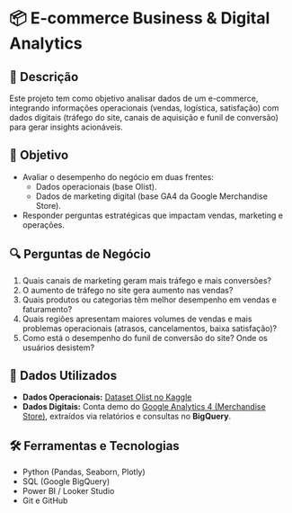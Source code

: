 # 📦 E-commerce Business & Digital Analytics

## 🚀 Descrição
Este projeto tem como objetivo analisar dados de um e-commerce, integrando informações operacionais (vendas, logística, satisfação) com dados digitais (tráfego do site, canais de aquisição e funil de conversão) para gerar insights acionáveis.

## 🎯 Objetivo
- Avaliar o desempenho do negócio em duas frentes:
  - Dados operacionais (base Olist).
  - Dados de marketing digital (base GA4 da Google Merchandise Store).
- Responder perguntas estratégicas que impactam vendas, marketing e operações.

## 🔍 Perguntas de Negócio
1. Quais canais de marketing geram mais tráfego e mais conversões?
2. O aumento de tráfego no site gera aumento nas vendas?
3. Quais produtos ou categorias têm melhor desempenho em vendas e faturamento?
4. Quais regiões apresentam maiores volumes de vendas e mais problemas operacionais (atrasos, cancelamentos, baixa satisfação)?
5. Como está o desempenho do funil de conversão do site? Onde os usuários desistem?

## 🔗 Dados Utilizados
- **Dados Operacionais:** [Dataset Olist no Kaggle](https://www.kaggle.com/datasets/olistbr/brazilian-ecommerce)
- **Dados Digitais:** Conta demo do [Google Analytics 4 (Merchandise Store)](https://support.google.com/analytics/answer/6367342?hl=pt-BR), extraídos via relatórios e consultas no **BigQuery**.

## 🛠️ Ferramentas e Tecnologias
- Python (Pandas, Seaborn, Plotly)
- SQL (Google BigQuery)
- Power BI / Looker Studio
- Git e GitHub


